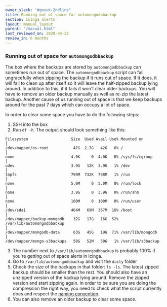 ```yaml
---
owner_slack: "#govuk-2ndline"
title: Running out of space for automongodbbackup
section: Icinga alerts
layout: manual_layout
parent: "/manual.html"
last_reviewed_on: 2020-04-22
review_in: 6 months
---
```


### Running out of space for `automongodbbackup`

The box where the backups are stored by `automongodbbackup` can sometimes run out of space.
The `automongodbbackup` script can fail ungracefully when zipping the backup if it runs out of space. If it does, it will fail to clean up after itself so it will leave the half-zipped backup lying around. In addition to this, if it fails it won't clear older backups. You will have to remove an older backup manually as well as re-zip the latest backup.
Another cause of us running out of space is that we keep backups around for the past 7 days which can occupy a lot of space.

In order to clear some space you have to do the following steps:

1. SSH into the box
2. Run `df -h`. The output should look something like this:

```
Filesystem                   Size  Used Avail Use% Mounted on                                                                  │
/dev/mapper/os-root           47G  2.7G   42G   6% /                                                                           │
none                         4.0K     0  4.0K   0% /sys/fs/cgroup                                                              │
udev                         3.9G   12K  3.9G   1% /dev                                                                        │
tmpfs                        799M  732K  798M   1% /run                                                                        │
none                         5.0M     0  5.0M   0% /run/lock                                                                   │
none                         3.9G     0  3.9G   0% /run/shm                                                                    │
none                         100M     0  100M   0% /run/user                                                                   │
/dev/sda1                    464M   69M  367M  16% /boot                                                                       │
/dev/mapper/backup-mongodb    32G   17G   16G  52% /var/lib/automongodbbackup                                                  │
/dev/mapper/mongodb-data      63G   45G   19G  71% /var/lib/mongodb                                                            │
/dev/mapper/mongo-s3backups   50G   52M   50G   1% /var/lib/s3backup
```

3. The number next to `/var/lib/automongodbbackup` is probably 100% if you're getting out of space alerts in Icinga.
4. Go to `/var/lib/automongodbbackup` and visit the `daily` folder
5. Check the size of the backups in that folder: `ls -ls`. The latest zipped backup should be smaller than the rest. You should also have an unzipped version of the backup lying around. Remove the zipped version and start zipping again. In order to be sure you are doing the compression the right way, you need to check what the script currently does and respect the [naming convention][backup-script].
6. You can also remove an older backup to clear some space.

[backup-script]: https://github.com/alphagov/govuk-puppet/blob/master/modules/mongodb/templates/automongodbbackup#L364
